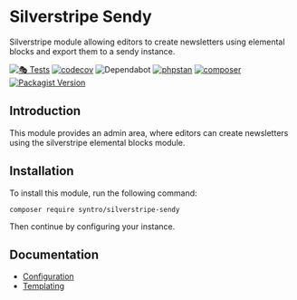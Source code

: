 # Silverstripe Sendy
Silverstripe module allowing editors to create newsletters using elemental blocks
and export them to a sendy instance.

[![🎭 Tests](https://github.com/syntro-opensource/silverstripe-sendy/workflows/%F0%9F%8E%AD%20Tests/badge.svg)](https://github.com/syntro-opensource/silverstripe-sendy/actions?query=workflow%3A%22%F0%9F%8E%AD+Tests%22+branch%3A%22master%22)
[![codecov](https://codecov.io/gh/syntro-opensource/silverstripe-sendy/branch/master/graph/badge.svg)](https://codecov.io/gh/syntro-opensource/silverstripe-sendy)
![Dependabot](https://img.shields.io/badge/dependabot-active-brightgreen?logo=dependabot)
[![phpstan](https://img.shields.io/badge/PHPStan-enabled-success)](https://github.com/phpstan/phpstan)
[![composer](https://img.shields.io/packagist/dt/syntro/silverstripe-sendy?color=success&logo=composer)](https://packagist.org/packages/syntro/silverstripe-sendy)
[![Packagist Version](https://img.shields.io/packagist/v/syntro/silverstripe-sendy?label=stable&logo=composer)](https://packagist.org/packages/syntro/silverstripe-sendy)



## Introduction
This module provides an admin area, where editors can create newsletters using
the silverstripe elemental blocks module.

## Installation

To install this module, run the following command:
```
composer require syntro/silverstripe-sendy
```
Then continue by configuring your instance.


## Documentation
* [Configuration](docs/en/01_Configuration.md)
* [Templating](docs/en/02_Templating.md)
